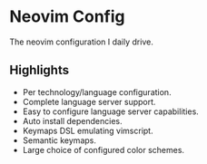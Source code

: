 # Neovim Config

The neovim configuration I daily drive.

## Highlights

- Per technology/language configuration.
- Complete language server support.
- Easy to configure language server capabilities.
- Auto install dependencies.
- Keymaps DSL emulating vimscript.
- Semantic keymaps.
- Large choice of configured color schemes.
